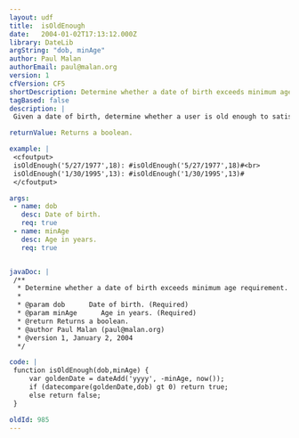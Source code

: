 ```yaml
---
layout: udf
title:  isOldEnough
date:   2004-01-02T17:13:12.000Z
library: DateLib
argString: "dob, minAge"
author: Paul Malan
authorEmail: paul@malan.org
version: 1
cfVersion: CF5
shortDescription: Determine whether a date of birth exceeds minimum age requirement.
tagBased: false
description: |
 Given a date of birth, determine whether a user is old enough to satisfy an arbitrary minimum age requirement.  Accurate down to the day.

returnValue: Returns a boolean.

example: |
 <cfoutput>
 isOldEnough('5/27/1977',18): #isOldEnough('5/27/1977',18)#<br>
 isOldEnough('1/30/1995',13): #isOldEnough('1/30/1995',13)#
 </cfoutput>

args:
 - name: dob
   desc: Date of birth.
   req: true
 - name: minAge
   desc: Age in years.
   req: true


javaDoc: |
 /**
  * Determine whether a date of birth exceeds minimum age requirement.
  * 
  * @param dob      Date of birth. (Required)
  * @param minAge      Age in years. (Required)
  * @return Returns a boolean. 
  * @author Paul Malan (paul@malan.org) 
  * @version 1, January 2, 2004 
  */

code: |
 function isOldEnough(dob,minAge) {
     var goldenDate = dateAdd('yyyy', -minAge, now());
     if (datecompare(goldenDate,dob) gt 0) return true;
     else return false;
 }

oldId: 985
---
```


